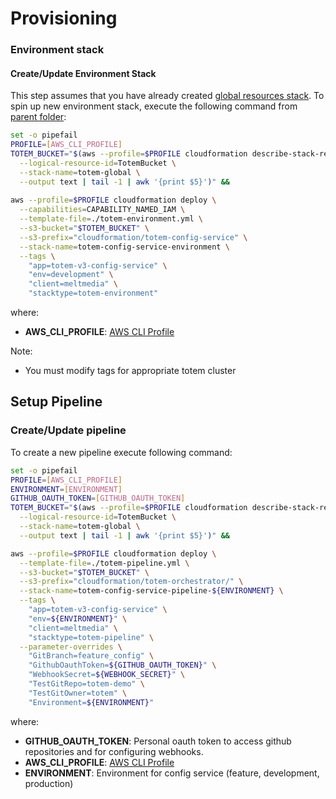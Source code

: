 # Provisioning

### Environment stack

#### Create/Update Environment Stack
This step assumes that you have already created [global resources stack](https://github.com/totem/totem-v3/tree/develop/provisioning#creating-global-resources).
To spin up new environment stack, execute the following command from [parent folder](..): 


```bash
set -o pipefail
PROFILE=[AWS_CLI_PROFILE]
TOTEM_BUCKET="$(aws --profile=$PROFILE cloudformation describe-stack-resource \
  --logical-resource-id=TotemBucket \
  --stack-name=totem-global \
  --output text | tail -1 | awk '{print $5}')" &&
    
aws --profile=$PROFILE cloudformation deploy \
  --capabilities=CAPABILITY_NAMED_IAM \
  --template-file=./totem-environment.yml \
  --s3-bucket="$TOTEM_BUCKET" \
  --s3-prefix="cloudformation/totem-config-service" \
  --stack-name=totem-config-service-environment \
  --tags \
    "app=totem-v3-config-service" \
    "env=development" \
    "client=meltmedia" \
    "stacktype=totem-environment"
```

where:
- **AWS_CLI_PROFILE**: [AWS CLI Profile](http://docs.aws.amazon.com/cli/latest/userguide/cli-multiple-profiles.html)


Note:
- You must modify tags for appropriate totem cluster

## Setup Pipeline

### Create/Update pipeline

To create a new pipeline execute following command: 

```bash
set -o pipefail
PROFILE=[AWS_CLI_PROFILE]
ENVIRONMENT=[ENVIRONMENT]
GITHUB_OAUTH_TOKEN=[GITHUB_OAUTH_TOKEN]
TOTEM_BUCKET="$(aws --profile=$PROFILE cloudformation describe-stack-resource \
  --logical-resource-id=TotemBucket \
  --stack-name=totem-global \
  --output text | tail -1 | awk '{print $5}')" &&

aws --profile=$PROFILE cloudformation deploy \
  --template-file=./totem-pipeline.yml \
  --s3-bucket="$TOTEM_BUCKET" \
  --s3-prefix="cloudformation/totem-orchestrator/" \
  --stack-name=totem-config-service-pipeline-${ENVIRONMENT} \
  --tags \
    "app=totem-v3-config-service" \
    "env=${ENVIRONMENT}" \
    "client=meltmedia" \
    "stacktype=totem-pipeline" \
  --parameter-overrides \
    "GitBranch=feature_config" \
    "GithubOauthToken=${GITHUB_OAUTH_TOKEN}" \
    "WebhookSecret=${WEBHOOK_SECRET}" \
    "TestGitRepo=totem-demo" \
    "TestGitOwner=totem" \
    "Environment=${ENVIRONMENT}"
```

where:
- **GITHUB_OAUTH_TOKEN**: Personal oauth token to access github repositories and for configuring webhooks.
- **AWS_CLI_PROFILE**: [AWS CLI Profile](http://docs.aws.amazon.com/cli/latest/userguide/cli-multiple-profiles.html)
- **ENVIRONMENT**: Environment for config service (feature, development, production)
